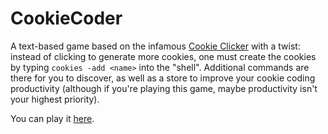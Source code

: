 # CookieCoder
A text-based game based on the infamous <a href="http://orteil.dashnet.org/cookieclicker/">Cookie Clicker</a> with a twist:
instead of clicking to generate more cookies, one must create the cookies by typing `cookies -add <name>` into the "shell".
Additional commands are there for you to discover, as well as a store to improve your cookie coding productivity (although if you're playing this game, maybe productivity isn't your highest priority).

You can play it <a href="http://naitian.github.io/CookieCoder/">here</a>.
